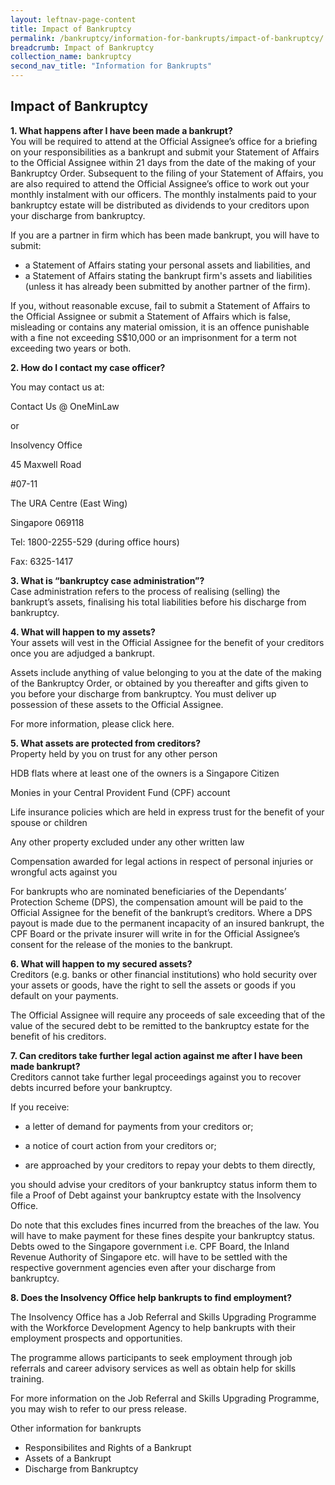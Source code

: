 ```yaml
---
layout: leftnav-page-content
title: Impact of Bankruptcy
permalink: /bankruptcy/information-for-bankrupts/impact-of-bankruptcy/
breadcrumb: Impact of Bankruptcy
collection_name: bankruptcy
second_nav_title: "Information for Bankrupts"
---
```

Impact of Bankruptcy
---

<b> 1. What happens after I have been made a bankrupt? </b> <br>
You will be required to attend at the Official Assignee’s office for a briefing on your responsibilities as a bankrupt and submit your Statement of Affairs to the Official Assignee within 21 days from the date of the making of your Bankruptcy Order. Subsequent to the filing of your Statement of Affairs, you are also required to attend the Official Assignee’s office to work out your monthly instalment with our officers. The monthly instalments paid to your bankruptcy estate will be distributed as dividends to your creditors upon your discharge from bankruptcy.

If you are a partner in firm which has been made bankrupt, you will have to submit:


* a Statement of Affairs stating your personal assets and liabilities, and  <br>
* a Statement of Affairs stating the bankrupt firm's assets and liabilities (unless it has already been submitted by another partner of the firm).  <br>
 
If you, without reasonable excuse, fail to submit a Statement of Affairs to the Official Assignee or submit a Statement of Affairs which is false, misleading or contains any material omission, it is an offence punishable with a fine not exceeding S$10,000 or an imprisonment for a term not exceeding two years or both.  <br>

 

<b> 2. How do I contact my case officer? </b>  <br>
 

You may contact us at:  <br>

Contact Us @ OneMinLaw  <br>

or  <br>

Insolvency Office  <br>

45 Maxwell Road  <br>

#07-11  <br>

The URA Centre (East Wing)  <br>

Singapore 069118  <br>

Tel: 1800-2255-529 (during office hours)  <br>

Fax: 6325-1417  <br>

 

<b> 3. What is “bankruptcy case administration”? </b>  <br>
Case administration refers to the process of realising (selling) the bankrupt’s assets, finalising his total liabilities before his discharge from bankruptcy.  <br>

<b> 4. What will happen to my assets? </b>  <br>
Your assets will vest in the Official Assignee for the benefit of your creditors once you are adjudged a bankrupt.  <br>


Assets include anything of value belonging to you at the date of the making of the Bankruptcy Order, or obtained by you thereafter and gifts given to you before your discharge from bankruptcy. You must deliver up possession of these assets to the Official Assignee.  <br>


For more information, please click here.  <br>

 

<b> 5. What assets are protected from creditors? </b>  <br>
Property held by you on trust for any other person  <br>

 

HDB flats where at least one of the owners is a Singapore Citizen  <br>

 

Monies in your Central Provident Fund (CPF) account  <br>

 

Life insurance policies which are held in express trust for the benefit of your spouse or children  <br>

 

Any other property excluded under any other written law  <br>

 

Compensation awarded for legal actions in respect of personal injuries or wrongful acts against you  <br>

 

For bankrupts who are nominated beneficiaries of the Dependants’ Protection Scheme (DPS), the compensation amount will be paid to the Official Assignee for the benefit of the bankrupt’s creditors. Where a DPS payout is made due to the permanent incapacity of an insured bankrupt, the CPF Board or the private insurer will write in for the Official Assignee’s consent for the release of the monies to the bankrupt.  <br>

 

 

<b> 6. What will happen to my secured assets? </b>  <br>
Creditors (e.g. banks or other financial institutions) who hold security over your assets or goods, have the right to sell the assets or goods if you default on your payments.  <br>



The Official Assignee will require any proceeds of sale exceeding that of the value of the secured debt to be remitted to the bankruptcy estate for the benefit of his creditors.  <br>

 

 

<b> 7. Can creditors take further legal action against me after I have been made bankrupt? </b>  <br>
Creditors cannot take further legal proceedings against you to recover debts incurred before your bankruptcy.  <br>
 
If you receive:  <br>

- a letter of demand for payments from your creditors or;  <br>

- a notice of court action from your creditors or;  <br>

- are approached by your creditors to repay your debts to them directly,  <br>

 

you should advise your creditors of your bankruptcy status inform them to file a Proof of Debt against your bankruptcy estate with the Insolvency Office.  <br>

 

Do note that this excludes fines incurred from the breaches of the law. You will have to make payment for these fines despite your bankruptcy status. Debts owed to the Singapore government i.e. CPF Board, the Inland Revenue Authority of Singapore etc. will have to be settled with the respective government agencies even after your discharge from bankruptcy.  <br>

 

<b> 8. Does the Insolvency Office help bankrupts to find employment? </b>  <br>

The Insolvency Office has a Job Referral and Skills Upgrading Programme with the Workforce Development Agency to help bankrupts with their employment prospects and opportunities.  <br>

 

The programme allows participants to seek employment through job referrals and career advisory services as well as obtain help for skills training.  <br>

 

For more information on the Job Referral and Skills Upgrading Programme, you may wish to refer to our press release.  <br>

 

Other information for bankrupts  <br>
* Responsibilites and Rights of a Bankrupt
* Assets of a Bankrupt
* Discharge from Bankruptcy
